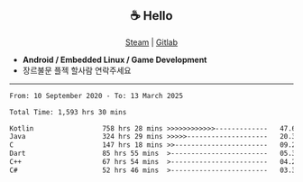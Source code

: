 <h2 align="center"> ☕ Hello </h2>

<p align="center">
  <a href="https://steamcommunity.com/id/Niforances/">Steam</a> |
  <a href="https://gitlab.com/niforances">Gitlab</a>
</p>

 - **Android / Embedded Linux / Game Development**
 - 장르불문 플젝 할사람 연락주세요

------

<!--START_SECTION:waka-->

```txt
From: 10 September 2020 - To: 13 March 2025

Total Time: 1,593 hrs 30 mins

Kotlin                 758 hrs 28 mins >>>>>>>>>>>>-------------   47.60 %
Java                   324 hrs 29 mins >>>>>--------------------   20.36 %
C                      147 hrs 18 mins >>-----------------------   09.24 %
Dart                   85 hrs 55 mins  >------------------------   05.39 %
C++                    67 hrs 54 mins  >------------------------   04.26 %
C#                     52 hrs 46 mins  >------------------------   03.31 %
```

<!--END_SECTION:waka-->
